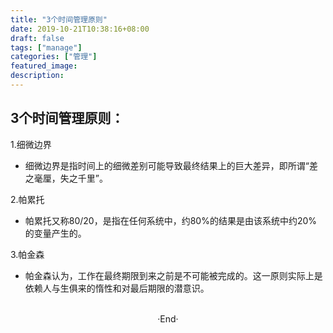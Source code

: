 ```yaml
---
title: "3个时间管理原则"
date: 2019-10-21T10:38:16+08:00
draft: false
tags: ["manage"]
categories: ["管理"]
featured_image: 
description: 
---
```


## 3个时间管理原则：

1.细微边界

- 细微边界是指时间上的细微差别可能导致最终结果上的巨大差异，即所谓“差之毫厘，失之千里”。

2.帕累托

- 帕累托又称80/20，是指在任何系统中，约80%的结果是由该系统中约20%的变量产生的。

3.帕金森

- 帕金森认为，工作在最终期限到来之前是不可能被完成的。这一原则实际上是依赖人与生俱来的惰性和对最后期限的潜意识。

<br>

<center>  ·End·  </center>